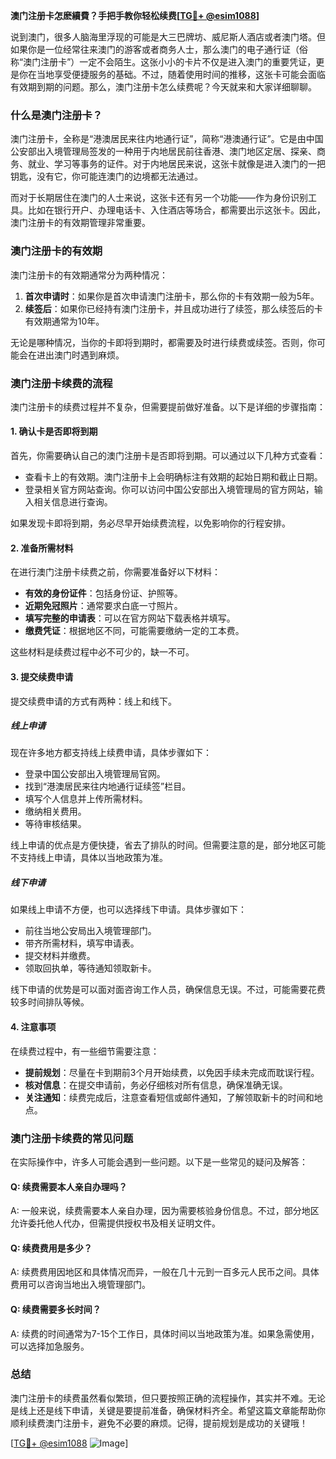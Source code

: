 **澳门注册卡怎麽續費？手把手教你轻松续费[[TG💪+ @esim1088](https://t.me/s/esim1088)]**

说到澳门，很多人脑海里浮现的可能是大三巴牌坊、威尼斯人酒店或者澳门塔。但如果你是一位经常往来澳门的游客或者商务人士，那么澳门的电子通行证（俗称“澳门注册卡”）一定不会陌生。这张小小的卡片不仅是进入澳门的重要凭证，更是你在当地享受便捷服务的基础。不过，随着使用时间的推移，这张卡可能会面临有效期到期的问题。那么，澳门注册卡怎么续费呢？今天就来和大家详细聊聊。

### 什么是澳门注册卡？

澳门注册卡，全称是“港澳居民来往内地通行证”，简称“港澳通行证”。它是由中国公安部出入境管理局签发的一种用于内地居民前往香港、澳门地区定居、探亲、商务、就业、学习等事务的证件。对于内地居民来说，这张卡就像是进入澳门的一把钥匙，没有它，你可能连澳门的边境都无法通过。

而对于长期居住在澳门的人士来说，这张卡还有另一个功能——作为身份识别工具。比如在银行开户、办理电话卡、入住酒店等场合，都需要出示这张卡。因此，澳门注册卡的有效期管理非常重要。

### 澳门注册卡的有效期

澳门注册卡的有效期通常分为两种情况：

1. **首次申请时**：如果你是首次申请澳门注册卡，那么你的卡有效期一般为5年。
2. **续签后**：如果你已经持有澳门注册卡，并且成功进行了续签，那么续签后的卡有效期通常为10年。

无论是哪种情况，当你的卡即将到期时，都需要及时进行续费或续签。否则，你可能会在进出澳门时遇到麻烦。

### 澳门注册卡续费的流程

澳门注册卡的续费过程并不复杂，但需要提前做好准备。以下是详细的步骤指南：

#### 1. 确认卡是否即将到期

首先，你需要确认自己的澳门注册卡是否即将到期。可以通过以下几种方式查看：

- 查看卡上的有效期。澳门注册卡上会明确标注有效期的起始日期和截止日期。
- 登录相关官方网站查询。你可以访问中国公安部出入境管理局的官方网站，输入相关信息进行查询。

如果发现卡即将到期，务必尽早开始续费流程，以免影响你的行程安排。

#### 2. 准备所需材料

在进行澳门注册卡续费之前，你需要准备好以下材料：

- **有效的身份证件**：包括身份证、护照等。
- **近期免冠照片**：通常要求白底一寸照片。
- **填写完整的申请表**：可以在官方网站下载表格并填写。
- **缴费凭证**：根据地区不同，可能需要缴纳一定的工本费。

这些材料是续费过程中必不可少的，缺一不可。

#### 3. 提交续费申请

提交续费申请的方式有两种：线上和线下。

##### 线上申请

现在许多地方都支持线上续费申请，具体步骤如下：

- 登录中国公安部出入境管理局官网。
- 找到“港澳居民来往内地通行证续签”栏目。
- 填写个人信息并上传所需材料。
- 缴纳相关费用。
- 等待审核结果。

线上申请的优点是方便快捷，省去了排队的时间。但需要注意的是，部分地区可能不支持线上申请，具体以当地政策为准。

##### 线下申请

如果线上申请不方便，也可以选择线下申请。具体步骤如下：

- 前往当地公安局出入境管理部门。
- 带齐所需材料，填写申请表。
- 提交材料并缴费。
- 领取回执单，等待通知领取新卡。

线下申请的优势是可以面对面咨询工作人员，确保信息无误。不过，可能需要花费较多时间排队等候。

#### 4. 注意事项

在续费过程中，有一些细节需要注意：

- **提前规划**：尽量在卡到期前3个月开始续费，以免因手续未完成而耽误行程。
- **核对信息**：在提交申请前，务必仔细核对所有信息，确保准确无误。
- **关注通知**：续费完成后，注意查看短信或邮件通知，了解领取新卡的时间和地点。

### 澳门注册卡续费的常见问题

在实际操作中，许多人可能会遇到一些问题。以下是一些常见的疑问及解答：

#### Q: 续费需要本人亲自办理吗？

A: 一般来说，续费需要本人亲自办理，因为需要核验身份信息。不过，部分地区允许委托他人代办，但需提供授权书及相关证明文件。

#### Q: 续费费用是多少？

A: 续费费用因地区和具体情况而异，一般在几十元到一百多元人民币之间。具体费用可以咨询当地出入境管理部门。

#### Q: 续费需要多长时间？

A: 续费的时间通常为7-15个工作日，具体时间以当地政策为准。如果急需使用，可以选择加急服务。

### 总结

澳门注册卡的续费虽然看似繁琐，但只要按照正确的流程操作，其实并不难。无论是线上还是线下申请，关键是要提前准备，确保材料齐全。希望这篇文章能帮助你顺利续费澳门注册卡，避免不必要的麻烦。记得，提前规划是成功的关键哦！

[[TG💪+ @esim1088](https://t.me/s/esim1088) ![Image](https://i.postimg.cc/4NQfJmqS/Snipaste-2025-05-13-00-14-12.png)]